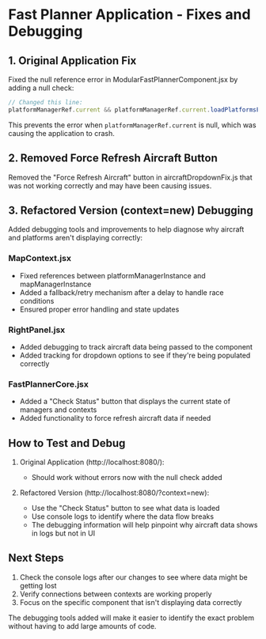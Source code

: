 # Fast Planner Application - Fixes and Debugging

## 1. Original Application Fix

Fixed the null reference error in ModularFastPlannerComponent.jsx by adding a null check:

```javascript
// Changed this line:
platformManagerRef.current && platformManagerRef.current.loadPlatformsFromFoundry(client, defaultRegion.osdkRegion)
```

This prevents the error when `platformManagerRef.current` is null, which was causing the application to crash.

## 2. Removed Force Refresh Aircraft Button

Removed the "Force Refresh Aircraft" button in aircraftDropdownFix.js that was not working correctly and may have been causing issues.

## 3. Refactored Version (context=new) Debugging

Added debugging tools and improvements to help diagnose why aircraft and platforms aren't displaying correctly:

### MapContext.jsx
- Fixed references between platformManagerInstance and mapManagerInstance
- Added a fallback/retry mechanism after a delay to handle race conditions
- Ensured proper error handling and state updates

### RightPanel.jsx
- Added debugging to track aircraft data being passed to the component
- Added tracking for dropdown options to see if they're being populated correctly

### FastPlannerCore.jsx
- Added a "Check Status" button that displays the current state of managers and contexts
- Added functionality to force refresh aircraft data if needed

## How to Test and Debug

1. Original Application (http://localhost:8080/):
   - Should work without errors now with the null check added

2. Refactored Version (http://localhost:8080/?context=new):
   - Use the "Check Status" button to see what data is loaded
   - Use console logs to identify where the data flow breaks
   - The debugging information will help pinpoint why aircraft data shows in logs but not in UI

## Next Steps

1. Check the console logs after our changes to see where data might be getting lost
2. Verify connections between contexts are working properly
3. Focus on the specific component that isn't displaying data correctly

The debugging tools added will make it easier to identify the exact problem without having to add large amounts of code.
